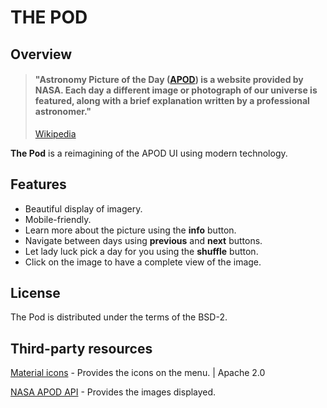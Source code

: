 # THE POD

## Overview

> #### "Astronomy Picture of the Day ([APOD](https://apod.nasa.gov)) is a website provided by NASA. Each day a different image or photograph of our universe is featured, along with a brief explanation written by a professional astronomer."
>[Wikipedia](https://en.wikipedia.org/wiki/Astronomy_Picture_of_the_Day)

 **The Pod** is a reimagining of the APOD UI using modern technology.

## Features

 - Beautiful display of imagery.
 - Mobile-friendly.
 - Learn more about the picture using the **info** button.
 - Navigate between days using **previous** and **next** buttons.
 - Let lady luck pick a day for you using the **shuffle** button.
 - Click on the image to have a complete view of the image.

## License

The Pod  is distributed under the terms of the BSD-2.

## Third-party resources

[Material icons](https://github.com/google/material-design-icons/
) - Provides the icons on the menu. | Apache 2.0

[NASA APOD API](https://api.nasa.gov/api.html#apod) - Provides the images displayed.
